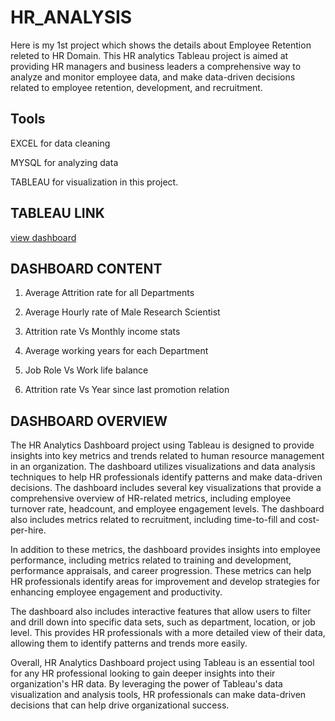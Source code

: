 # HR_ANALYSIS
Here is my 1st project which shows the details about Employee Retention releted to HR Domain. This HR analytics Tableau project is aimed at providing HR managers and business leaders a comprehensive way to analyze and monitor employee data, and make data-driven decisions related to employee retention, development, and recruitment.

## Tools 
EXCEL for data cleaning

MYSQL for analyzing data

TABLEAU for visualization in this project.

## TABLEAU LINK
[view dashboard](https://public.tableau.com/app/profile/dhanashree.dalvi/viz/EmployeeRetentionHRPROJECT/FINALDASHBOARD?publish=yes)
## DASHBOARD CONTENT 
1. Average Attrition rate for all Departments

2. Average Hourly rate of Male Research Scientist

3. Attrition rate Vs Monthly income stats

4. Average working years for each Department

5. Job Role Vs Work life balance

6. Attrition rate Vs Year since last promotion relation

## DASHBOARD OVERVIEW

The HR Analytics Dashboard project using Tableau is designed to provide insights into key metrics and trends related to human resource management in an organization. The dashboard utilizes visualizations and data analysis techniques to help HR professionals identify patterns and make data-driven decisions. The dashboard includes several key visualizations that provide a comprehensive overview of HR-related metrics, including employee turnover rate, headcount, and employee engagement levels. The dashboard also includes metrics related to recruitment, including time-to-fill and cost-per-hire.

In addition to these metrics, the dashboard provides insights into employee performance, including metrics related to training and development, performance appraisals, and career progression. These metrics can help HR professionals identify areas for improvement and develop strategies for enhancing employee engagement and productivity.

The dashboard also includes interactive features that allow users to filter and drill down into specific data sets, such as department, location, or job level. This provides HR professionals with a more detailed view of their data, allowing them to identify patterns and trends more easily.

Overall, HR Analytics Dashboard project using Tableau is an essential tool for any HR professional looking to gain deeper insights into their organization's HR data. By leveraging the power of Tableau's data visualization and analysis tools, HR professionals can make data-driven decisions that can help drive organizational success.
